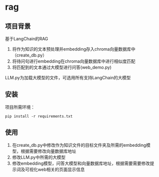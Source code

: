 # rag
## 项目背景
基于LangChain的RAG 
1. 将作为知识的文本预处理并embedding存入chroma向量数据库中（create_db.py）
2. 将待问句进行embedding在chroma向量数据库中进行相似度匹配
3. 将匹配到的文本通过大模型进行问答(web_demo.py)  

LLM.py为加载大模型的文件，可选用所有支持LangChain的大模型
## 安装
项目所需环境：
```
pip install -r requirements.txt
```
## 使用
1. 在create_db.py中修改作为知识文件的目标文件夹及所需的embedding模型，根据需要修改向量数据库地址
2. 修改LLM.py中所需的大模型
3. 修改embedding模型，问答大模型和向量数据库地址，根据需要需要修改提示词及可视化web相关的页面显示信息



